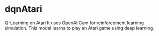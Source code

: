 # dqnAtari
Q-Learning on Atari
It uses OpenAI Gym for reinforcement learning simulation.
This model learns to play an Atari game using deep learning.
